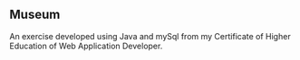 ## Museum

An exercise developed using Java and mySql from my Certificate of Higher Education of Web Application Developer.
